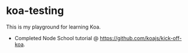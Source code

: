 # koa-testing
This is my playground for learning Koa.

+ Completed Node School tutorial @ https://github.com/koajs/kick-off-koa.
